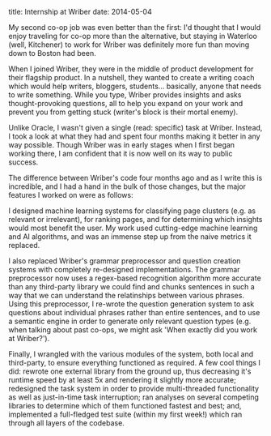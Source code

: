 title: Internship at Wriber
date: 2014-05-04

My second co-op job was even better than the first: I'd thought that I would
enjoy traveling for co-op more than the alternative, but staying in Waterloo
(well, Kitchener) to work for Wriber was definitely more fun than moving down
to Boston had been.

When I joined Wriber, they were in the middle of product development for their
flagship product. In a nutshell, they wanted to create a writing coach which
would help writers, bloggers, students... basically, anyone that needs to write
something. While you type, Wriber provides insights and asks thought-provoking
questions, all to help you expand on your work and prevent you from getting
stuck (writer's block is their mortal enemy).

Unlike Oracle, I wasn't given a single (read: specific) task at Wriber. Instead,
I took a look at what they had and spent four months making it better in any way
possible. Though Wriber was in early stages when I first began working there, I
am confident that it is now well on its way to public success.

The difference between Wriber's code four months ago and as I write this is
incredible, and I had a hand in the bulk of those changes, but the major
features I worked on were as follows:

I designed machine learning systems for classifying page clusters (e.g. as
relevant or irrelevant), for ranking pages, and for determining which insights
would most benefit the user. My work used cutting-edge machine learning and AI
algorithms, and was an immense step up from the naive metrics it replaced.

I also replaced Wriber's grammar preprocessor and question creation systems with
completely re-designed implementations. The grammar preprocessor now uses a
regex-based recognition algorithm more accurate than any third-party library we
could find and chunks sentences in such a way that we can understand the
relatinships between various phrases. Using this preprocessor, I re-wrote the
question generation system to ask questions about individual phrases rather than
entire sentences, and to use a semantic engine in order to generate only relevant
question types (e.g. when talking about past co-ops, we might ask 'When exactly
did you work at Wriber?').

Finally, I wrangled with the various modules of the system, both local and
third-party, to ensure everything functioned as required. A few cool things I
did: rewrote one external library from the ground up, thus decreasing it's
runtime speed by at least 5x and rendering it slightly more accurate;
redesigned the task system in order to provide multi-threaded functionality as
well as just-in-time task interruption; ran analyses on several competing
libraries to determine which of them functioned fastest and best; and,
implemented a full-fledged test suite (within my first week!) which ran through
all layers of the codebase.
